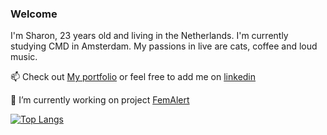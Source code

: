 ### Welcome

I'm Sharon, 23 years old and living in the Netherlands. I'm currently studying CMD in Amsterdam. My passions in live are cats, coffee and loud music.

📫 Check out [My portfolio](https://portfolio-beige-pi.vercel.app/) or feel free to add me on [linkedin](https://www.linkedin.com/in/sharon-veldman-9a6a94147/)


🔭 I’m currently working on project [FemAlert](https://github.com/veerleprins/FemAlert-meesterproef)



<!--
**SharonV33/SharonV33** is a ✨ _special_ ✨ repository because its `README.md` (this file) appears on your GitHub profile.

Here are some ideas to get you started:

- 🔭 I’m currently working on ...
- 🌱 I’m currently learning ...
- 👯 I’m looking to collaborate on ...
- 🤔 I’m looking for help with ...
- 💬 Ask me about ...
- 📫 How to reach me: ...
- 😄 Pronouns: ...
- ⚡ Fun fact: ...
-->

[![Top Langs](https://github-readme-stats.vercel.app/api/top-langs/?username=SharonV33)](https://github.com/anuraghazra/github-readme-stats)
